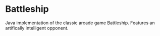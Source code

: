 Battleship
==========

Java implementation of the classic arcade game Battleship. Features an artifically intelligent opponent.
